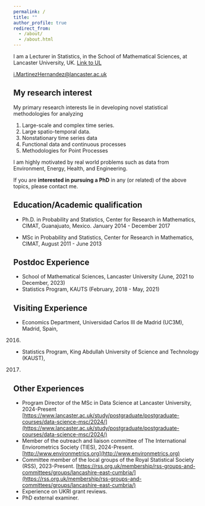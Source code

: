 ```yaml
---
permalink: /
title: ""
author_profile: true
redirect_from: 
  - /about/
  - /about.html
---
```


I am a Lecturer in Statistics, in the School of Mathematical Sciences, 
at Lancaster University, UK. [Link to UL](https://www.lancaster.ac.uk/maths/people/israel-martinez-hernandez)

i.MartinezHernandez@lancaster.ac.uk

## My research interest
My primary research interests lie in developing novel statistical methodologies 
for analyzing 

1. Large-scale and complex time series.
1. Large spatio-temporal data. 
1. Nonstationary time series data
1. Functional data and continuous processes
1. Methodologies for Point Processes

I am highly motivated by real world problems such as data from Environment, 
Energy, Health, and Engineering.

If you are **interested in pursuing a PhD** in any (or related) of the above 
topics, please contact me.

## Education/Academic qualification

- Ph.D. in Probability and Statistics, Center for Research in Mathematics, CIMAT, 
Guanajuato, Mexico. January 2014 - December 2017

- MSc in Probability and Statistics, Center for Research in Mathematics, CIMAT,
August 2011 - June 2013

## Postdoc Experience

- School of Mathematical Sciences, Lancaster University (June, 2021 to December, 2023)
- Statistics Program, KAUTS (February, 2018 - May, 2021)

## Visiting Experience
- Economics Department, Universidad Carlos III de Madrid (UC3M), Madrid, Spain, 
2016.
- Statistics Program, King Abdullah University of Science and Technology (KAUST),
2017.

## Other Experiences

- Program Director of the MSc in Data Science at Lancaster University,
2024-Present 
[https://www.lancaster.ac.uk/study/postgraduate/postgraduate-courses/data-science-msc/2024/](https://www.lancaster.ac.uk/study/postgraduate/postgraduate-courses/data-science-msc/2024/)
- Member of the outreach and liaison committee of The International
Enviorometrics Society (TIES), 2024-Present.
[http://www.environmetrics.org](http://www.environmetrics.org)
- Committee member of the local groups of the Royal Statistical Society (RSS),
2023-Present.
[https://rss.org.uk/membership/rss-groups-and-committees/groups/lancashire-east-cumbria/](https://rss.org.uk/membership/rss-groups-and-committees/groups/lancashire-east-cumbria/)
- Experience on UKRI grant reviews.
- PhD external examiner.



